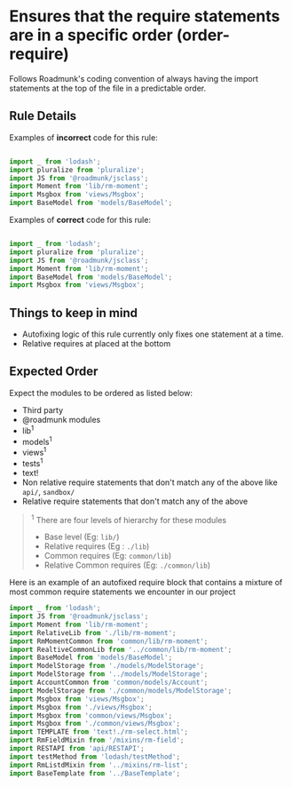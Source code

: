 # Ensures that the require statements are in a specific order (order-require)

Follows Roadmunk's coding convention of always having the import statements at the top of the file in a predictable order.


## Rule Details

Examples of **incorrect** code for this rule:

```js

import _ from 'lodash';
import pluralize from 'pluralize';
import JS from '@roadmunk/jsclass';
import Moment from 'lib/rm-moment';
import Msgbox from 'views/Msgbox';
import BaseModel from 'models/BaseModel';

```

Examples of **correct** code for this rule:

```js

import _ from 'lodash';
import pluralize from 'pluralize';
import JS from '@roadmunk/jsclass';
import Moment from 'lib/rm-moment';
import BaseModel from 'models/BaseModel';
import Msgbox from 'views/Msgbox';

```

## Things to keep in mind
- Autofixing logic of this rule currently only fixes one statement at a time.
- Relative requires at placed at the bottom

 ## Expected Order
 Expect the modules to be ordered as listed below:

 - Third party
 - @roadmunk modules
 - lib<sup>1</sup>
 - models<sup>1</sup>
 - views<sup>1</sup>
 - tests<sup>1</sup>
 - text!
 - Non relative require statements that don't match any of the above like `api/`, `sandbox/`
 - Relative require statements that don't match any of the above

 > <sup>1</sup> There are four levels of hierarchy for these modules
 > - Base level (Eg: `lib/`)
 > - Relative requires (Eg : `./lib`)
 > - Common requires (Eg: `common/lib`)
 > - Relative Common requires (Eg: `./common/lib`)

Here is an example of an autofixed require block that contains a mixture of most common require statements we encounter in our project

```js
import _ from 'lodash';
import JS from '@roadmunk/jsclass';
import Moment from 'lib/rm-moment';
import RelativeLib from './lib/rm-moment';
import RmMomentCommon from 'common/lib/rm-moment';
import RealtiveCommonLib from '../common/lib/rm-moment';
import BaseModel from 'models/BaseModel';
import ModelStorage from './models/ModelStorage';
import ModelStorage from '../models/ModelStorage';
import AccountCommon from 'common/models/Account';
import ModelStorage from './common/models/ModelStorage';
import Msgbox from 'views/Msgbox';
import Msgbox from './views/Msgbox';
import Msgbox from 'common/views/Msgbox';
import Msgbox from './common/views/Msgbox';
import TEMPLATE from 'text!./rm-select.html';
import RmFieldMixin from '/mixins/rm-field';
import RESTAPI from 'api/RESTAPI';
import testMethod from 'lodash/testMethod';
import RmListdMixin from '../mixins/rm-list';
import BaseTemplate from '../BaseTemplate';
```

